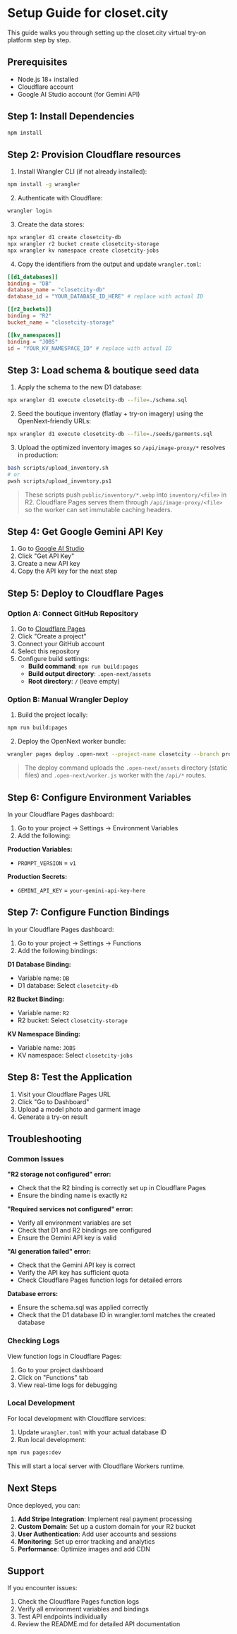 # Setup Guide for closet.city

This guide walks you through setting up the closet.city virtual try-on platform step by step.

## Prerequisites

- Node.js 18+ installed
- Cloudflare account
- Google AI Studio account (for Gemini API)

## Step 1: Install Dependencies

```bash
npm install
```

## Step 2: Provision Cloudflare resources

1. Install Wrangler CLI (if not already installed):
```bash
npm install -g wrangler
```

2. Authenticate with Cloudflare:
```bash
wrangler login
```

3. Create the data stores:
```bash
npx wrangler d1 create closetcity-db
npx wrangler r2 bucket create closetcity-storage
npx wrangler kv namespace create closetcity-jobs
```

4. Copy the identifiers from the output and update `wrangler.toml`:
```toml
[[d1_databases]]
binding = "DB"
database_name = "closetcity-db"
database_id = "YOUR_DATABASE_ID_HERE" # replace with actual ID

[[r2_buckets]]
binding = "R2"
bucket_name = "closetcity-storage"

[[kv_namespaces]]
binding = "JOBS"
id = "YOUR_KV_NAMESPACE_ID" # replace with actual ID
```

## Step 3: Load schema & boutique seed data

1. Apply the schema to the new D1 database:
```bash
npx wrangler d1 execute closetcity-db --file=./schema.sql
```

2. Seed the boutique inventory (flatlay + try-on imagery) using the OpenNext-friendly URLs:
```bash
npx wrangler d1 execute closetcity-db --file=./seeds/garments.sql
```

3. Upload the optimized inventory images so `/api/image-proxy/*` resolves in production:
```bash
bash scripts/upload_inventory.sh
# or
pwsh scripts/upload_inventory.ps1
```

> These scripts push `public/inventory/*.webp` into `inventory/<file>` in R2. Cloudflare Pages serves them through `/api/image-proxy/<file>` so the worker can set immutable caching headers.

## Step 4: Get Google Gemini API Key

1. Go to [Google AI Studio](https://aistudio.google.com/)
2. Click "Get API Key"
3. Create a new API key
4. Copy the API key for the next step

## Step 5: Deploy to Cloudflare Pages

### Option A: Connect GitHub Repository

1. Go to [Cloudflare Pages](https://pages.cloudflare.com/)
2. Click "Create a project"
3. Connect your GitHub account
4. Select this repository
5. Configure build settings:
   - **Build command**: `npm run build:pages`
   - **Build output directory**: `.open-next/assets`
   - **Root directory**: `/` (leave empty)

### Option B: Manual Wrangler Deploy

1. Build the project locally:
```bash
npm run build:pages
```

2. Deploy the OpenNext worker bundle:
```bash
wrangler pages deploy .open-next --project-name closetcity --branch production
```

> The deploy command uploads the `.open-next/assets` directory (static files) and `.open-next/worker.js` worker with the `/api/*` routes.

## Step 6: Configure Environment Variables

In your Cloudflare Pages dashboard:

1. Go to your project → Settings → Environment Variables
2. Add the following:

**Production Variables:**
- `PROMPT_VERSION` = `v1`

**Production Secrets:**
- `GEMINI_API_KEY` = `your-gemini-api-key-here`

## Step 7: Configure Function Bindings

In your Cloudflare Pages dashboard:

1. Go to your project → Settings → Functions
2. Add the following bindings:

**D1 Database Binding:**
- Variable name: `DB`
- D1 database: Select `closetcity-db`

**R2 Bucket Binding:**
- Variable name: `R2`
- R2 bucket: Select `closetcity-storage`

**KV Namespace Binding:**
- Variable name: `JOBS`
- KV namespace: Select `closetcity-jobs`

## Step 8: Test the Application

1. Visit your Cloudflare Pages URL
2. Click "Go to Dashboard"
3. Upload a model photo and garment image
4. Generate a try-on result

## Troubleshooting

### Common Issues

**"R2 storage not configured" error:**
- Check that the R2 binding is correctly set up in Cloudflare Pages
- Ensure the binding name is exactly `R2`

**"Required services not configured" error:**
- Verify all environment variables are set
- Check that D1 and R2 bindings are configured
- Ensure the Gemini API key is valid

**"AI generation failed" error:**
- Check that the Gemini API key is correct
- Verify the API key has sufficient quota
- Check Cloudflare Pages function logs for detailed errors

**Database errors:**
- Ensure the schema.sql was applied correctly
- Check that the D1 database ID in wrangler.toml matches the created database

### Checking Logs

View function logs in Cloudflare Pages:
1. Go to your project dashboard
2. Click on "Functions" tab
3. View real-time logs for debugging

### Local Development

For local development with Cloudflare services:

1. Update `wrangler.toml` with your actual database ID
2. Run local development:
```bash
npm run pages:dev
```

This will start a local server with Cloudflare Workers runtime.

## Next Steps

Once deployed, you can:

1. **Add Stripe Integration**: Implement real payment processing
2. **Custom Domain**: Set up a custom domain for your R2 bucket
3. **User Authentication**: Add user accounts and sessions
4. **Monitoring**: Set up error tracking and analytics
5. **Performance**: Optimize images and add CDN

## Support

If you encounter issues:
1. Check the Cloudflare Pages function logs
2. Verify all environment variables and bindings
3. Test API endpoints individually
4. Review the README.md for detailed API documentation
